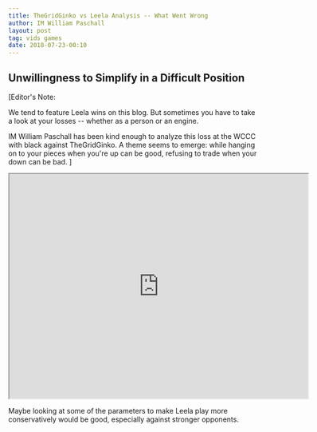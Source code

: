 ```yaml
---
title: TheGridGinko vs Leela Analysis -- What Went Wrong
author: IM William Paschall
layout: post
tag: vids games
date: 2018-07-23-00:10
---
```

## Unwillingness to Simplify in a Difficult Position

[Editor's Note:

We tend to feature Leela wins on this blog. But sometimes you have to take
a look at your losses -- whether as a person or an engine.

IM William Paschall has been kind enough to analyze this loss at the WCCC with
black against TheGridGinko. A theme seems to emerge: while hanging on to your pieces
when you're up can be good, refusing to trade when your down can be bad.
]

<iframe width="600" height="450"
src="https://www.youtube.com/embed/awTqEdTfouI">
</iframe>

Maybe looking at some of the parameters to make Leela play more conservatively
would be good, especially against stronger opponents.
